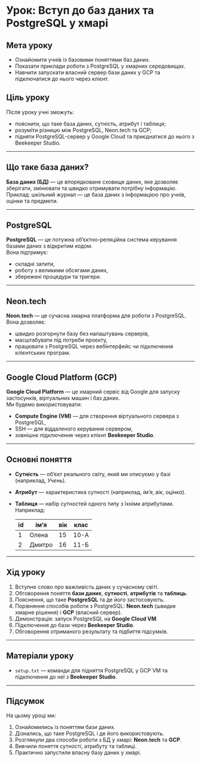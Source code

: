 # Урок: Вступ до баз даних та PostgreSQL у хмарі

## Мета уроку
- Ознайомити учнів із базовими поняттями баз даних.  
- Показати приклади роботи з PostgreSQL у хмарних середовищах.  
- Навчити запускати власний сервер бази даних у GCP та підключатися до нього через клієнт.  

## Ціль уроку
Після уроку учні зможуть:
- пояснити, що таке база даних, сутність, атрибут і таблиця;
- розуміти різницю між PostgreSQL, Neon.tech та GCP;
- підняти PostgreSQL-сервер у Google Cloud та приєднатися до нього з Beekeeper Studio.

---

## Що таке база даних?
**База даних (БД)** — це впорядковане сховище даних, яке дозволяє зберігати, змінювати та швидко отримувати потрібну інформацію.  
Приклад: шкільний журнал — це база даних з інформацією про учнів, оцінки та предмети.

---

## PostgreSQL
**PostgreSQL** — це потужна об’єктно-реляційна система керування базами даних з відкритим кодом.  
Вона підтримує:
- складні запити,
- роботу з великими обсягами даних,
- збережені процедури та тригери.

---

## Neon.tech
**Neon.tech** — це сучасна хмарна платформа для роботи з PostgreSQL.  
Вона дозволяє:
- швидко розгорнути базу без налаштувань серверів,
- масштабувати під потреби проєкту,
- працювати з PostgreSQL через вебінтерфейс чи підключення клієнтських програм.

---

## Google Cloud Platform (GCP)
**Google Cloud Platform** — це хмарний сервіс від Google для запуску застосунків, віртуальних машин і баз даних.  
Ми будемо використовувати:
- **Compute Engine (VM)** — для створення віртуального сервера з PostgreSQL,
- SSH — для віддаленого керування сервером,
- зовнішнє підключення через клієнт **Beekeeper Studio**.

---

## Основні поняття
- **Сутність** — об’єкт реального світу, який ми описуємо у базі (наприклад, *Учень*).
- **Атрибут** — характеристика сутності (наприклад, *ім’я*, *вік*, *оцінка*).
- **Таблиця** — набір сутностей одного типу з їхніми атрибутами.  
  Наприклад:

  | id | ім’я     | вік | клас |
  |----|----------|-----|------|
  | 1  | Олена    | 15  | 10-А |
  | 2  | Дмитро   | 16  | 11-Б |

---

## Хід уроку
1. Вступне слово про важливість даних у сучасному світі.  
2. Обговорення поняття **бази даних**, **сутності**, **атрибутів** та **таблиць**.  
3. Пояснення, що таке **PostgreSQL** та де його застосовують.  
4. Порівняння способів роботи з PostgreSQL: **Neon.tech** (швидке хмарне рішення) і **GCP** (власний сервер).  
5. Демонстрація: запуск PostgreSQL на **Google Cloud VM**.  
6. Підключення до бази через **Beekeeper Studio**.  
7. Обговорення отриманого результату та підбиття підсумків.  

---

## Матеріали уроку
- `setup.txt` — команди для підняття PostgreSQL у GCP VM та підключення до неї з **Beekeeper Studio**.

---

## Підсумок
На цьому уроці ми:
1. Ознайомились із поняттям бази даних.
2. Дізнались, що таке PostgreSQL і де його використовують.
3. Розглянули два способи роботи з БД у хмарі: **Neon.tech** та **GCP**.
4. Вивчили поняття сутності, атрибуту та таблиці.
5. Практично запустили власну базу даних у хмарі.
